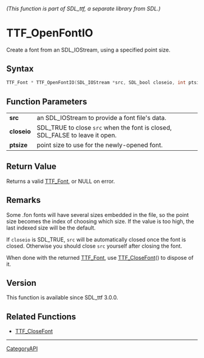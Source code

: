 ###### (This function is part of SDL_ttf, a separate library from SDL.)
# TTF_OpenFontIO

Create a font from an SDL_IOStream, using a specified point size.

## Syntax

```c
TTF_Font * TTF_OpenFontIO(SDL_IOStream *src, SDL_bool closeio, int ptsize);

```

## Function Parameters

|                 |                                                                              |
| --------------- | ---------------------------------------------------------------------------- |
| **src**         | an SDL_IOStream to provide a font file's data.                               |
| **closeio**     | SDL_TRUE to close `src` when the font is closed, SDL_FALSE to leave it open. |
| **ptsize**      | point size to use for the newly-opened font.                                 |

## Return Value

Returns a valid [TTF_Font](TTF_Font), or NULL on error.

## Remarks

Some .fon fonts will have several sizes embedded in the file, so the point
size becomes the index of choosing which size. If the value is too high,
the last indexed size will be the default.

If `closeio` is SDL_TRUE, `src` will be automatically closed once the font
is closed. Otherwise you should close `src` yourself after closing the
font.

When done with the returned [TTF_Font](TTF_Font), use
[TTF_CloseFont](TTF_CloseFont)() to dispose of it.

## Version

This function is available since SDL_ttf 3.0.0.

## Related Functions

* [TTF_CloseFont](TTF_CloseFont)

----
[CategoryAPI](CategoryAPI)

